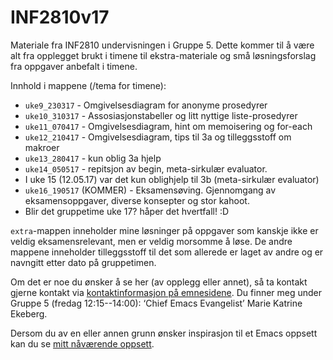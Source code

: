 # INF2810v17
Materiale fra INF2810 undervisningen i Gruppe 5. Dette kommer til å være alt fra opplegget brukt i timene til ekstra-materiale og små løsningsforslag fra oppgaver anbefalt i timene.

Innhold i mappene (/tema for timene): 
* `uke9_230317` - Omgivelsesdiagram for anonyme prosedyrer
* `uke10_310317` - Assosiasjonstabeller og litt nyttige liste-prosedyrer
* `uke11_070417` - Omgivelsesdiagram, hint om memoisering og for-each
* `uke12_210417` - Omgivelsesdiagram, tips til 3a og tilleggsstoff om makroer
* `uke13_280417` - kun oblig 3a hjelp
* `uke14_050517` - repitsjon av begin, meta-sirkulær evaluator.
* I uke 15 (12.05.17) var det kun oblighjelp til 3b (meta-sirkulær evaluator)
* `uke16_190517` (KOMMER) - Eksamensøving. Gjennomgang av eksamensoppgaver, diverse konsepter og stor kahoot.
* Blir det gruppetime uke 17? håper det hvertfall! :D 

`extra`-mappen inneholder mine løsninger på oppgaver som kanskje ikke er veldig eksamensrelevant, men er veldig morsomme å løse. 
De andre mappene inneholder tilleggsstoff til det som allerede er laget av andre og er navngitt etter dato på gruppetimen.


Om det er noe du ønsker å se her (av opplegg eller annet), så ta kontakt gjerne kontakt via [kontaktinformasjon på emnesidene](http://www.uio.no/studier/emner/matnat/ifi/INF2810/v17/kontakt.html). Du finner meg under Gruppe 5 (fredag 12:15--14:00): ‘Chief Emacs Evangelist’ Marie Katrine Ekeberg. 


Dersom du av en eller annen grunn ønsker inspirasjon til et Emacs oppsett kan du se [mitt nåværende oppsett](https://github.com/markydawn/.emacs.d).
